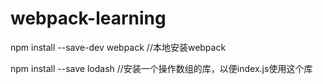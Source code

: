 # webpack-learning


npm install --save-dev webpack                //本地安装webpack



npm install --save lodash                     //安装一个操作数组的库，以便index.js使用这个库
